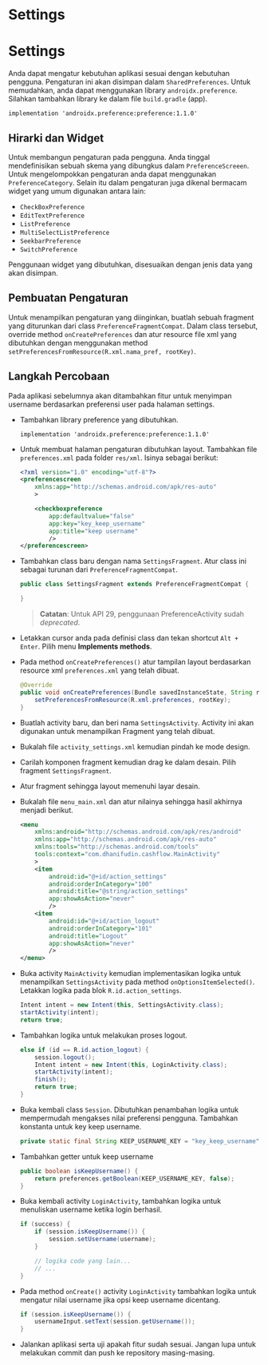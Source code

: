 # Settings

# Settings

Anda dapat mengatur kebutuhan aplikasi sesuai dengan kebutuhan pengguna.
Pengaturan ini akan disimpan dalam `SharedPreferences`. Untuk memudahkan, anda
dapat menggunakan library `androidx.preference`. Silahkan tambahkan library ke
dalam file `build.gradle` (app).

```
implementation 'androidx.preference:preference:1.1.0'
```

## Hirarki dan Widget

Untuk membangun pengaturan pada pengguna. Anda tinggal mendefinisikan sebuah
skema yang dibungkus dalam `PreferenceScreeen`. Untuk mengelompokkan pengaturan
anda dapat menggunakan `PreferenceCategory`. Selain itu dalam pengaturan juga
dikenal bermacam widget yang umum digunakan antara lain:

- `CheckBoxPreference`
- `EditTextPreference`
- `ListPreference`
- `MultiSelectListPreference`
- `SeekbarPreference`
- `SwitchPreference`

Penggunaan widget yang dibutuhkan, disesuaikan dengan jenis data yang akan
disimpan.

## Pembuatan Pengaturan

Untuk menampilkan pengaturan yang diinginkan, buatlah sebuah fragment yang
diturunkan dari class `PreferenceFragmentCompat`. Dalam class tersebut, override
method `onCreatePreferences` dan atur resource file xml yang dibutuhkan dengan
menggunakan method `setPreferencesFromResource(R.xml.nama_pref, rootKey)`.

## Langkah Percobaan

Pada aplikasi sebelumnya akan ditambahkan fitur untuk menyimpan username
berdasarkan preferensi user pada halaman settings.

- Tambahkan library preference yang dibutuhkan.

  ```
  implementation 'androidx.preference:preference:1.1.0'
  ```

- Untuk membuat halaman pengaturan dibutuhkan layout. Tambahkan file
 `preferences.xml` pada folder `res/xml`. Isinya sebagai berikut:

  ```xml
  <?xml version="1.0" encoding="utf-8"?>
  <preferencescreen
      xmlns:app="http://schemas.android.com/apk/res-auto"
      >

      <checkboxpreference
          app:defaultvalue="false"
          app:key="key_keep_username"
          app:title="keep username"
          />
  </preferencescreen>
  ```

- Tambahkan class baru dengan nama `SettingsFragment`. Atur class ini sebagai
 turunan dari `PreferenceFragmentCompat`.

  ```java
  public class SettingsFragment extends PreferenceFragmentCompat {

  }
  ```

  > **Catatan**: Untuk API 29, penggunaan PreferenceActivity sudah *deprecated*.

- Letakkan cursor anda pada definisi class dan tekan shortcut `Alt + Enter`.
 Pilih menu **Implements methods**.

- Pada method `onCreatePreferences()` atur tampilan layout berdasarkan resource
 xml `preferences.xml` yang telah dibuat.

  ```java
  @Override
  public void onCreatePreferences(Bundle savedInstanceState, String rootKey) {
      setPreferencesFromResource(R.xml.preferences, rootKey);
  }
  ```

- Buatlah activity baru, dan beri nama `SettingsActivity`. Activity ini akan
 digunakan untuk menampilkan Fragment yang telah dibuat.

- Bukalah file `activity_settings.xml` kemudian pindah ke mode design.
- Carilah komponen fragment kemudian drag ke dalam desain. Pilih fragment
 `SettingsFragment`.

- Atur fragment sehingga layout memenuhi layar desain.
- Bukalah file `menu_main.xml` dan atur nilainya sehingga hasil akhirnya menjadi
 berikut.

  ```xml
  <menu
      xmlns:android="http://schemas.android.com/apk/res/android"
      xmlns:app="http://schemas.android.com/apk/res-auto"
      xmlns:tools="http://schemas.android.com/tools"
      tools:context="com.dhanifudin.cashflow.MainActivity"
      >
      <item
          android:id="@+id/action_settings"
          android:orderInCategory="100"
          android:title="@string/action_settings"
          app:showAsAction="never"
          />
      <item
          android:id="@+id/action_logout"
          android:orderInCategory="101"
          android:title="Logout"
          app:showAsAction="never"
          />
  </menu>
  ```

- Buka activity `MainActivity` kemudian implementasikan logika untuk menampilkan
 `SettingsActivity` pada method `onOptionsItemSelected()`. Letakkan logika pada
 blok `R.id.action_settings`.

  ```java
  Intent intent = new Intent(this, SettingsActivity.class);
  startActivity(intent);
  return true;
  ```

- Tambahkan logika untuk melakukan proses logout.

  ```java
  else if (id == R.id.action_logout) {
      session.logout();
      Intent intent = new Intent(this, LoginActivity.class);
      startActivity(intent);
      finish();
      return true;
  }
  ```
- Buka kembali class `Session`. Dibutuhkan penambahan logika untuk mempermudah
 mengakses nilai preferensi pengguna. Tambahkan konstanta untuk key keep
 username.

  ```java
  private static final String KEEP_USERNAME_KEY = "key_keep_username";
  ```

- Tambahkan getter untuk keep username

  ```java
  public boolean isKeepUsername() {
      return preferences.getBoolean(KEEP_USERNAME_KEY, false);
  }
  ```
- Buka kembali activity `LoginActivity`, tambahkan logika untuk menuliskan
 username ketika login berhasil.

  ```java
  if (success) {
      if (session.isKeepUsername()) {
          session.setUsername(username);
      }

      // logika code yang lain...
      // ...
  }
  ```

- Pada method `onCreate()` activity `LoginActivity` tambahkan logika untuk
 mengatur nilai username jika opsi keep username dicentang.

  ```java
  if (session.isKeepUsername()) {
      usernameInput.setText(session.getUsername());
  }
  ```

- Jalankan aplikasi serta uji apakah fitur sudah sesuai. Jangan lupa untuk
 melakukan commit dan push ke repository masing-masing.

